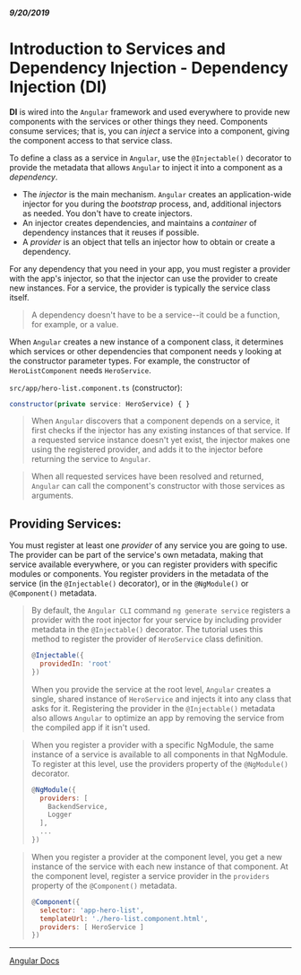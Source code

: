 ##### 9/20/2019
# Introduction to Services and Dependency Injection - Dependency Injection (DI)
**DI** is wired into the `Angular` framework and used everywhere to provide new components with the services or other things they need.  Components consume services; that is, you can _inject_ a service into a component, giving the component access to that service class.

To define a class as a service in `Angular`, use the `@Injectable()` decorator to provide the metadata that allows `Angular` to inject it into a component as a _dependency_.  

  * The _injector_ is the main mechanism.  `Angular` creates an application-wide injector for you during the _bootstrap_ process, and, additional injectors as needed.  You don't have to create injectors.
  * An injector creates dependencies, and maintains a _container_ of dependency instances that it reuses if possible.
  * A _provider_ is an object that tells an injector how to obtain or create a dependency.

For any dependency that you need in your app, you must register a provider with the app's injector, so that the injector can use the provider to create new instances.  For a service, the provider is typically the service class itself.

  > A dependency doesn't have to be a service--it could be a function, for example, or a value.

When `Angular` creates a new instance of a component class, it determines which services or other dependencies that component needs y looking at the constructor parameter types.  For example, the constructor of `HeroListComponent` needs `HeroService`.

`src/app/hero-list.component.ts` (constructor):
```js
constructor(private service: HeroService) { }
```

  > When `Angular` discovers that a component depends on a service, it first checks if the injector has any existing instances of that service.  If a requested service instance doesn't yet exist, the injector makes one using the registered provider, and adds it to the injector before returning the service to `Angular`.

  > When all requested services have been resolved and returned, `Angular` can call the component's constructor with those services as arguments.

## Providing Services:
You must register at least one _provider_ of any service you are going to use.  The provider can be part of the service's own metadata, making that service available everywhere, or you can register providers with specific modules or components.  You register providers in the metadata of the service (in the `@Injectable()` decorator), or in the `@NgModule()` or `@Component()` metadata.

  > By default, the `Angular CLI` command `ng generate service` registers a provider with the root injector for your service by including provider metadata in the `@Injectable()` decorator.  The tutorial uses this method to register the provider of `HeroService` class definition.
  >
  > ```js
  > @Injectable({
  >   providedIn: 'root'
  > })
  > ```
  >
  > When you provide the service at the root level, `Angular` creates a single, shared instance of `HeroService` and injects it into any class that asks for it.  Registering the provider in the `@Injectable()` metadata also allows `Angular` to optimize an app by removing the service from the compiled app if it isn't used.

  > When you register a provider with a specific NgModule, the same instance of a service is available to all components in that NgModule.  To register at this level, use the providers property of the `@NgModule()` decorator.
  > 
  > ```js
  > @NgModule({
  >   providers: [
  >     BackendService,
  >     Logger
  >   ],
  >   ...
  > })

  > When you register a provider at the component level, you get a new instance of the service with each new instance of that component.  At the component level, register a service provider in the `providers` property of the `@Component()` metadata.
  >
  > ```js
  > @Component({
  >   selector: 'app-hero-list',
  >   templateUrl: './hero-list.component.html',
  >   providers: [ HeroService ]
  > })
  > ```

---

[Angular Docs](https://angular.io/guide/architecture-services)